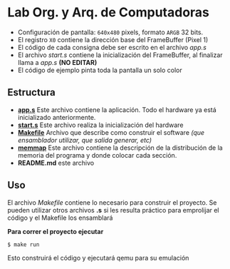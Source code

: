 # Lab Org. y Arq. de Computadoras

- Configuración de pantalla: `640x480` pixels, formato `ARGB` 32 bits.
- El registro `X0` contiene la dirección base del FrameBuffer (Pixel 1)
- El código de cada consigna debe ser escrito en el archivo _app.s_
- El archivo _start.s_ contiene la inicialización del FrameBuffer, al finalizar llama a _app.s_ **(NO EDITAR)**
- El código de ejemplo pinta toda la pantalla un solo color

## Estructura

- **[app.s](app.s)** Este archivo contiene la aplicación. Todo el hardware ya está inicializado anteriormente.
- **[start.s](start.s)** Este archivo realiza la inicialización del hardware
- **[Makefile](Makefile)** Archivo que describe como construir el software _(que ensamblador utilizar, que salida generar, etc)_
- **[memmap](memmap)** Este archivo contiene la descripción de la distribución de la memoria del programa y donde colocar cada sección.
- **README.md** este archivo

## Uso

El archivo _Makefile_ contiene lo necesario para construir el proyecto. Se pueden utilizar otros
archivos **.s** si les resulta práctico para emprolijar el código y el Makefile los ensamblará

**Para correr el proyecto ejecutar**

```bash
$ make run
```

Esto construirá el código y ejecutará qemu para su emulación

